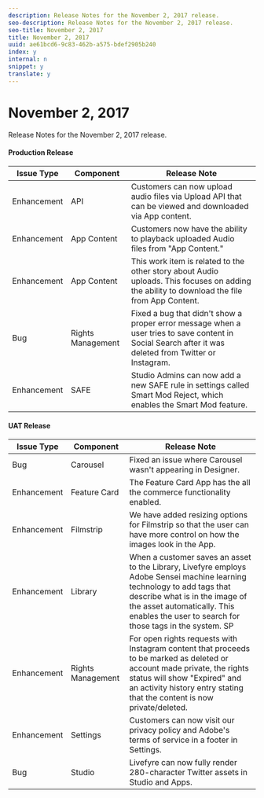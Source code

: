```yaml
---
description: Release Notes for the November 2, 2017 release.
seo-description: Release Notes for the November 2, 2017 release.
seo-title: November 2, 2017
title: November 2, 2017
uuid: ae61bcd6-9c83-462b-a575-bdef2905b240
index: y
internal: n
snippet: y
translate: y
---
```


# November 2, 2017

Release Notes for the November 2, 2017 release.

#### Production Release
|  **Issue Type** | **Component** | **Release Note** |
|---|---|---|
|  Enhancement | API | Customers can now upload audio files via Upload API that can be viewed and downloaded via App content. |
|  Enhancement | App Content | Customers now have the ability to playback uploaded Audio files from "App Content." |
|  Enhancement | App Content | This work item is related to the other story about Audio uploads. This focuses on adding the ability to download the file from App Content. |
|  Bug | Rights Management | Fixed a bug that didn't show a proper error message when a user tries to save content in Social Search after it was deleted from Twitter or Instagram. |
|  Enhancement | SAFE | Studio Admins can now add a new SAFE rule in settings called Smart Mod Reject, which enables the Smart Mod feature. |

#### UAT Release
|  **Issue Type** | **Component** | **Release Note** |
|---|---|---|
|  Bug | Carousel | Fixed an issue where Carousel wasn't appearing in Designer. |
|  Enhancement | Feature Card | The Feature Card App has the all the commerce functionality enabled.  |
|  Enhancement | Filmstrip | We have added resizing options for Filmstrip so that the user can have more control on how the images look in the App.  |
|  Enhancement | Library | When a customer saves an asset to the Library, Livefyre employs Adobe Sensei machine learning technology to add tags that describe what is in the image of the asset automatically. This enables the user to search for those tags in the system. SP |
|  Enhancement | Rights Management | For open rights requests with Instagram content that proceeds to be marked as deleted or account made private, the rights status will show "Expired" and an activity history entry stating that the content is now private/deleted. |
|  Enhancement | Settings | Customers can now visit our privacy policy and Adobe's terms of service in a footer in Settings.  |
|  Bug | Studio | Livefyre can now fully render 280-character Twitter assets in Studio and Apps. |

